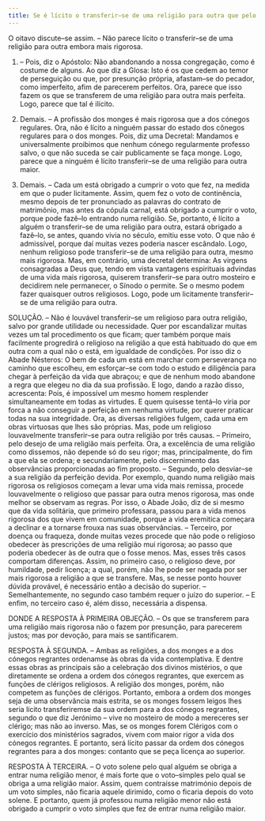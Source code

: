 ```yaml
---
title: Se é lícito o transferir–se de uma religião para outra que pelo menos seja mais rigorosa
---
```


O oitavo discute–se assim. – Não parece lícito o transferir–se de uma religião para outra embora mais rigorosa.  

1. – Pois, diz o Apóstolo: Não abandonando a nossa congregação, como é costume de alguns. Ao que diz a Glosa: Isto é os que cedem ao temor de perseguição ou que, por presunção própria, afastam–se do pecador, como imperfeito, afim de parecerem perfeitos. Ora, parece que isso fazem os que se transferem de uma religião para outra mais perfeita. Logo, parece que tal é ilícito.  

2. Demais. – A profissão dos monges é mais rigorosa que a dos cónegos regulares. Ora, não é lícito a ninguém passar do estado dos cônegos regulares para o dos monges. Pois, diz uma Decretal: Mandamos e universalmente proibimos que nenhum cónego regularmente professo salvo, o que não suceda se cair publicamente se faça monge. Logo, parece que a ninguém é lícito transferir–se de uma religião para outra maior.  

3. Demais. – Cada um está obrigado a cumprir o voto que fez, na medida em que o puder licitamente. Assim, quem fez o voto de continência, mesmo depois de ter pronunciado as palavras do contrato de matrimônio, mas antes da cópula carnal, está obrigado a cumprir o voto, porque pode fazê–lo entrando numa religião. Se, portanto, é lícito a alguém o transferir–se de uma religião para outra, estará obrigado a fazê–lo, se antes, quando vivia no século, emitiu esse voto. O que não é admissível, porque daí muitas vezes poderia nascer escândalo. Logo, nenhum religioso pode transferir–se de uma religião para outra, mesmo mais rigorosa.  Mas, em contrário, uma decretal determina: As virgens consagradas a Deus que, tendo em vista vantagens espirituais advindas de uma vida mais rigorosa, quiserem transferir–se para outro mosteiro e decidirem nele permanecer, o Sínodo o permite. Se o mesmo podem fazer quaisquer outros religiosos. Logo, pode um licitamente transferir–se de uma religião para outra.  

SOLUÇÃO. – Não é louvável transferir–se um religioso para outra religião, salvo por grande utilidade ou necessidade. Quer por escandalizar muitas vezes um tal procedimento os que ficam; quer também porque mais facilmente progredirá o religioso na religião a que está habituado do que em outra com a qual não o está, em igualdade de condições. Por isso diz o Abade Nésteros: O bem de cada um está em marchar com perseverança no caminho que escolheu, em esforçar–se com todo o estudo e diligência para chegar à perfeição da vida que abraçou; e que de nenhum modo abandone a regra que elegeu no dia da sua profissão. E logo, dando a razão disso, acrescenta: Pois, é impossível um mesmo homem resplender simultaneamente em todas as virtudes. E quem quisesse tentá–lo viria por forca a não conseguir a perfeição em nenhuma virtude, por querer praticar todas na sua integridade. Ora, as diversas religiões fulgem, cada uma em obras virtuosas que lhes são próprias.  Mas, pode um religioso louvavelmente transferir–se para outra religião por três causas. – Primeiro, pelo desejo de uma religião mais perfeita. Ora, a excelência de uma religião como dissemos, não depende só do seu rigor; mas, principalmente, do fim a que ela se ordena; e secundariamente, pelo discernimento das observâncias proporcionadas ao fim proposto. – Segundo, pelo desviar–se a sua religião da perfeição devida. Por exemplo, quando numa religião mais rigorosa os religiosos começam a levar uma vida mais remissa, procede louvavelmente o religioso que passar para outra menos rigorosa, mas onde melhor se observam as regras. Por isso, o Abade João, diz de si mesmo que da vida solitária, que primeiro professara, passou para a vida menos rigorosa dos que vivem em comunidade, porque a vida eremitica começara a declinar e a tornarse frouxa nas suas observâncias. – Terceiro, por doença ou fraqueza, donde muitas vezes procede que não pode o religioso obedecer às prescrições de uma religião mui rigorosa; ao passo que poderia obedecer às de outra que o fosse menos.  Mas, esses três casos comportam diferenças. Assim, no primeiro caso, o religioso deve, por humildade, pedir licença; a qual, porém, não lhe pode ser negada por ser mais rigorosa a religião a que se transfere. Mas, se nesse ponto houver dúvida provável, é necessário então a decisão do superior. – Semelhantemente, no segundo caso também requer o juízo do superior. – E enfim, no terceiro caso é, além disso, necessária a dispensa.  

DONDE A RESPOSTA À PRIMEIRA OBJEÇÃO. – Os que se transferem para uma religião mais rigorosa não o fazem por presunção, para parecerem justos; mas por devoção, para mais se santificarem.  

RESPOSTA À SEGUNDA. – Ambas as religiões, a dos monges e a dos cónegos regrantes ordenamse às obras da vida contemplativa. E dentre essas obras as principais são a celebração dos divinos mistérios, o que diretamente se ordena a ordem dos cónegos regrantes, que exercem as funções de clérigos religiosos. A religião dos monges, porém, não competem as funções de clérigos. Portanto, embora a ordem dos monges seja de uma observância mais estrita, se os monges fossem leigos lhes seria lícito transferiremse da sua ordem para a dos cónegos regrantes, segundo o que diz Jerónimo – vive no mosteiro de modo a mereceres ser clérigo; mas não ao inverso. Mas, se os monges forem Clérigos com o exercício dos ministérios sagrados, vivem com maior rigor a vida dos cónegos regrantes. E portanto, será lícito passar da ordem dos cónegos regrantes para a dos monges: contanto que se peça licença ao superior.  

RESPOSTA À TERCEIRA. – O voto solene pelo qual alguém se obriga a entrar numa religião menor, é mais forte que o voto–simples pelo qual se obriga a uma religião maior. Assim, quem contraísse matrimónio depois de um voto simples, não ficaria aquele dirimido, como o ficaria depois do voto solene. E portanto, quem já professou numa religião menor não está obrigado a cumprir o voto simples que fez de entrar numa religião maior.